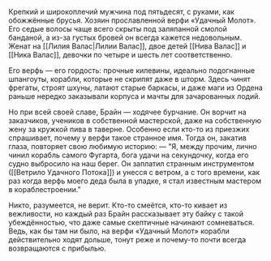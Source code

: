 Крепкий и широкоплечий мужчина под пятьдесят, с руками, как обожжённые брусья. Хозяин прославленной верфи «Удачный Молот». Его седые волосы чаще всего скрыты под заляпанной смолой банданой, а из-за густых бровей он всегда кажется недовольным. Женат на [[Лилия Валас|Лилии Валас]], двое детей [[Нива Валас]] и [[Ника Валас]], девочки по четыре и шесть лет соответственно.

Его верфь — его гордость: прочные килевины, идеально подогнанные шпангоуты, корабли, которые не скрипят даже в шторм. Здесь чинят фрегаты, строят шхуны, латают старые баркасы, и даже маги из Ордена раньше нередко заказывали корпуса и мачты для зачарованных лодий.

Но при всей своей славе, Брайн — ходячее бурчание. Он ворчит на заказчиков, учеников в собственной мастерской, даже на собственную жену за кружкой пива в таверне. Особенно если кто-то из приезжих спрашивает, почему у верфи такое странное имя. Тогда он, закатив глаза, повторяет свою любимую историю:
— "Я, между прочим, лично чинил корабль самого Фугарта, бога удачи на секундочку, когда его судно выбросило на наш берег. Он заплатил странным инструментом ([[Ветрило Удачного Потока]]) и унесся с ветром, а с того времени, как раз когда верфь моего деда была в упадке, я стал известным мастером в кораблестроении."

Никто, разумеется, не верит. Кто-то смеётся, кто-то кивает из вежливости, но каждый раз Брайн рассказывает эту байку с такой убеждённостью, что даже самые скептичные начинают сомневаться. Ведь, как бы там ни было, на верфи «Удачный Молот» корабли действительно ходят дольше, тонут реже и почему-то почти всегда возвращаются с прибылью.
